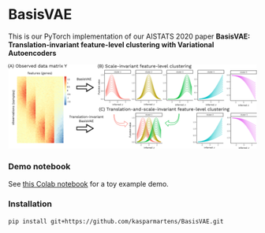 # BasisVAE

This is our PyTorch implementation of our AISTATS 2020 paper **BasisVAE: Translation-invariant feature-level clustering with Variational Autoencoders**

![](fig/BasisVAE_schema.png)

### Demo notebook

See [this Colab notebook](https://colab.research.google.com/drive/1q8rp3k4aAzog3rhsF2at76wysMSqddO5) for a toy example demo. 

### Installation

```
pip install git+https://github.com/kasparmartens/BasisVAE.git
```

